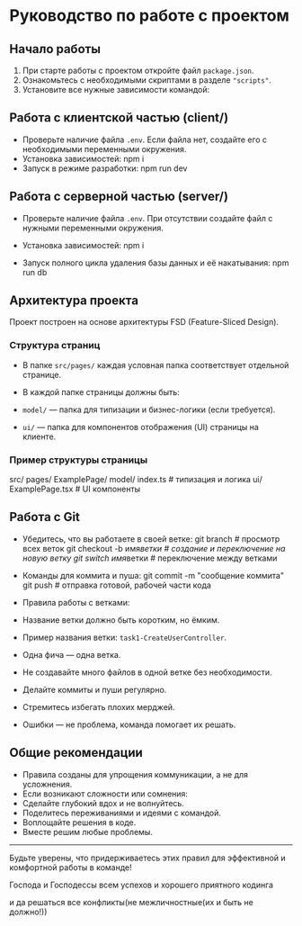 # Руководство по работе с проектом

## Начало работы

1. При старте работы с проектом откройте файл `package.json`.
2. Ознакомьтесь с необходимыми скриптами в разделе `"scripts"`.
3. Установите все нужные зависимости командой:

## Работа с клиентской частью (client/)

- Проверьте наличие файла `.env`. Если файла нет, создайте его с необходимыми переменными окружения.
- Установка зависимостей:
  npm i
- Запуск в режиме разработки:
  npm run dev

## Работа с серверной частью (server/)

- Проверьте наличие файла `.env`. При отсутствии создайте файл с нужными переменными окружения.
- Установка зависимостей:
  npm i

- Запуск полного цикла удаления базы данных и её накатывания:
  npm run db

## Архитектура проекта

Проект построен на основе архитектуры FSD (Feature-Sliced Design).

### Структура страниц

- В папке `src/pages/` каждая условная папка соответствует отдельной странице.
- В каждой папке страницы должны быть:

- `model/` — папка для типизации и бизнес-логики (если требуется).
- `ui/` — папка для компонентов отображения (UI) страницы на клиенте.

### Пример структуры страницы

src/
pages/
ExamplePage/
model/
index.ts # типизация и логика
ui/
ExamplePage.tsx # UI компоненты

## Работа с Git

- Убедитесь, что вы работаете в своей ветке:
  git branch # просмотр всех веток
  git checkout -b имя*ветки # создание и переключение на новую ветку
  git switch имя*ветки # переключение между ветками

- Команды для коммита и пуша:
  git commit -m "сообщение коммита"
  git push # отправка готовой, рабочей части кода

- Правила работы с ветками:
- Название ветки должно быть коротким, но ёмким.
- Пример названия ветки: `task1-CreateUserController`.
- Одна фича — одна ветка.
- Не создавайте много файлов в одной ветке без необходимости.
- Делайте коммиты и пуши регулярно.
- Стремитесь избегать плохих мерджей.
- Ошибки — не проблема, команда помогает их решать.

## Общие рекомендации

- Правила созданы для упрощения коммуникации, а не для усложнения.
- Если возникают сложности или сомнения:
- Сделайте глубокий вдох и не волнуйтесь.
- Поделитесь переживаниями и идеями с командой.
- Воплощайте решения в коде.
- Вместе решим любые проблемы.

---

Будьте уверены, что придерживаетесь этих правил для эффективной и комфортной работы в команде!

Господа и Господессы всем успехов и хорошего приятного кодинга

и да решаться все конфликты(не межличностные(их и быть не должно!))
